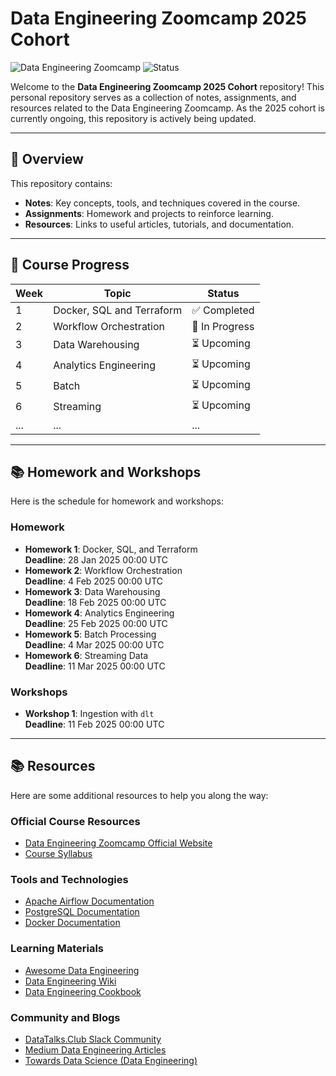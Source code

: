 # Data Engineering Zoomcamp 2025 Cohort

![Data Engineering Zoomcamp](https://img.shields.io/badge/Data%20Engineering-Zoomcamp%202025-blue) 
![Status](https://img.shields.io/badge/Status-In%20Progress-yellow)

Welcome to the **Data Engineering Zoomcamp 2025 Cohort** repository! This personal repository serves as a collection of notes, assignments, and resources related to the Data Engineering Zoomcamp. As the 2025 cohort is currently ongoing, this repository is actively being updated.

---

## 📌 Overview

This repository contains:
- **Notes**: Key concepts, tools, and techniques covered in the course.
- **Assignments**: Homework and projects to reinforce learning.
- **Resources**: Links to useful articles, tutorials, and documentation.

---

## 📅 Course Progress

| Week | Topic                        | Status        |
|------|------------------------------|---------------|
| 1    | Docker, SQL and Terraform    | ✅ Completed  |
| 2    | Workflow Orchestration           | 🚧 In Progress |
| 3    | Data Warehousing              | ⏳ Upcoming |
| 4    | Analytics Engineering       | ⏳ Upcoming   |
| 5    | Batch                       | ⏳ Upcoming   |
| 6    | Streaming               | ⏳ Upcoming   |
| ...  | ...                          | ...           |

---

## 📚 Homework and Workshops

Here is the schedule for homework and workshops:

### Homework
- **Homework 1**: Docker, SQL, and Terraform  
  **Deadline**: 28 Jan 2025 00:00 UTC  
- **Homework 2**: Workflow Orchestration  
  **Deadline**: 4 Feb 2025 00:00 UTC  
- **Homework 3**: Data Warehousing  
  **Deadline**: 18 Feb 2025 00:00 UTC  
- **Homework 4**: Analytics Engineering  
  **Deadline**: 25 Feb 2025 00:00 UTC  
- **Homework 5**: Batch Processing  
  **Deadline**: 4 Mar 2025 00:00 UTC  
- **Homework 6**: Streaming Data  
  **Deadline**: 11 Mar 2025 00:00 UTC  

### Workshops
- **Workshop 1**: Ingestion with `dlt`  
  **Deadline**: 11 Feb 2025 00:00 UTC  

---

## 📚 Resources

Here are some additional resources to help you along the way:

### Official Course Resources
- [Data Engineering Zoomcamp Official Website](https://github.com/DataTalksClub/data-engineering-zoomcamp)
- [Course Syllabus](https://github.com/DataTalksClub/data-engineering-zoomcamp#syllabus)

### Tools and Technologies
- [Apache Airflow Documentation](https://airflow.apache.org/docs/)
- [PostgreSQL Documentation](https://www.postgresql.org/docs/)
- [Docker Documentation](https://docs.docker.com/)

### Learning Materials
- [Awesome Data Engineering](https://github.com/igorbarinov/awesome-data-engineering)
- [Data Engineering Wiki](https://en.wikipedia.org/wiki/Data_engineering)
- [Data Engineering Cookbook](https://github.com/andkret/Cookbook)

### Community and Blogs
- [DataTalks.Club Slack Community](https://datatalks.club/slack.html)
- [Medium Data Engineering Articles](https://medium.com/tag/data-engineering)
- [Towards Data Science (Data Engineering)](https://towardsdatascience.com/tagged/data-engineering)
